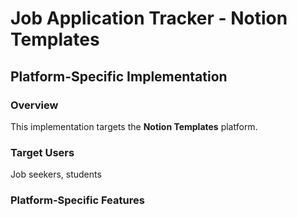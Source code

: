 # Job Application Tracker - Notion Templates

## Platform-Specific Implementation

### Overview
This implementation targets the **Notion Templates** platform.

### Target Users
Job seekers, students

### Platform-Specific Features
